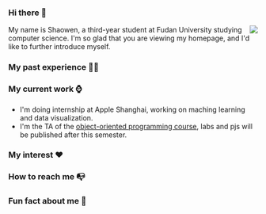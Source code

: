 ### Hi there 👋
<img align="right" src="https://github-readme-stats.vercel.app/api?username=Outsider565&count_private=true&show_icons=true&theme=radical" />
<!-- <img align="right" src="https://github-readme-stats.vercel.app/api?username=Outsider565&count_private=true&show_icons=true&icon_color=CE1D2D&text_color=718096&bg_color=fffff" /> -->
My name is Shaowen, a third-year student at Fudan University studying computer science. I'm so glad that you are viewing my homepage, and I'd like to further introduce myself.

### My past experience 👨‍🎓

### My current work ⌚

- I'm doing internship at Apple Shanghai, working on maching learning and data visualization.
- I'm the TA of the [object-oriented programming course](https://outsider565.notion.site/outsider565/2022-7a3c38d0453a4ec7898f4ea2d643fa48), labs and pjs will be published after this semester.

### My interest ❤️

### How to reach me 📭

### Fun fact about me 🤣





<!--
**Outsider565/Outsider565** is a ✨ _special_ ✨ repository because its `README.md` (this file) appears on your GitHub profile.

Here are some ideas to get you started:

- 🔭 I’m currently working on ...
- 🌱 I’m currently learning ...
- 👯 I’m looking to collaborate on ...
- 🤔 I’m looking for help with ...
- 💬 Ask me about ...
- 📫 How to reach me: ...
- 😄 Pronouns: ...
- ⚡ Fun fact: ...
-->
